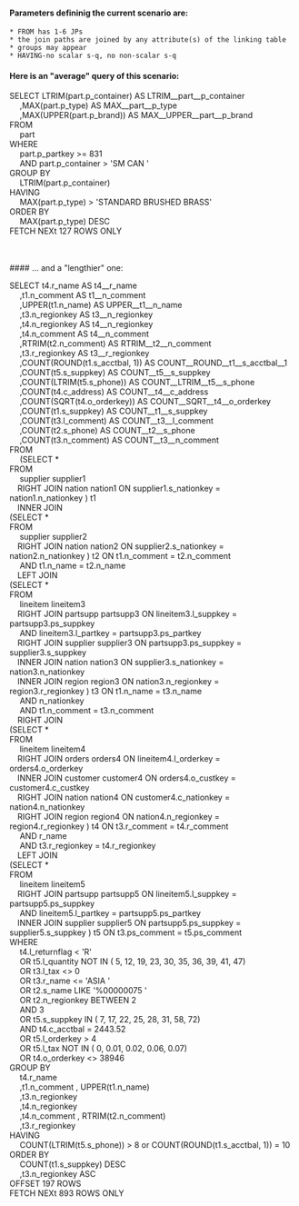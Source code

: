 
#### Parameters defininig the current scenario are:
    * FROM has 1-6 JPs
    * the join paths are joined by any attribute(s) of the linking table
    * groups may appear
    * HAVING-no scalar s-q, no non-scalar s-q

#### Here is an "average" query of this scenario:<br>



 SELECT LTRIM(part.p_container) AS LTRIM__part__p_container<br>&emsp; ,MAX(part.p_type) AS MAX__part__p_type<br>&emsp; ,MAX(UPPER(part.p_brand)) AS MAX__UPPER__part__p_brand<br>FROM<br>&emsp; part <br>WHERE<br>&emsp; part.p_partkey >=  831 <br>&emsp; AND part.p_container >  'SM CAN    ' <br>GROUP BY<br>&emsp;  LTRIM(part.p_container)  <br>HAVING<br>&emsp;  MAX(part.p_type) >  'STANDARD BRUSHED BRASS'  <br>ORDER BY<br>&emsp; MAX(part.p_type) DESC <br>FETCH NEXt 127 ROWS ONLY


<br><br>#### ... and a "lengthier" one:
<br>


 SELECT t4.r_name AS t4__r_name<br>&emsp; ,t1.n_comment AS t1__n_comment<br>&emsp; ,UPPER(t1.n_name) AS UPPER__t1__n_name<br>&emsp; ,t3.n_regionkey AS t3__n_regionkey<br>&emsp; ,t4.n_regionkey AS t4__n_regionkey<br>&emsp; ,t4.n_comment AS t4__n_comment<br>&emsp; ,RTRIM(t2.n_comment) AS RTRIM__t2__n_comment<br>&emsp; ,t3.r_regionkey AS t3__r_regionkey<br>&emsp; ,COUNT(ROUND(t1.s_acctbal, 1)) AS COUNT__ROUND__t1__s_acctbal__1<br>&emsp; ,COUNT(t5.s_suppkey) AS COUNT__t5__s_suppkey<br>&emsp; ,COUNT(LTRIM(t5.s_phone)) AS COUNT__LTRIM__t5__s_phone<br>&emsp; ,COUNT(t4.c_address) AS COUNT__t4__c_address<br>&emsp; ,COUNT(SQRT(t4.o_orderkey)) AS COUNT__SQRT__t4__o_orderkey<br>&emsp; ,COUNT(t1.s_suppkey) AS COUNT__t1__s_suppkey<br>&emsp; ,COUNT(t3.l_comment) AS COUNT__t3__l_comment<br>&emsp; ,COUNT(t2.s_phone) AS COUNT__t2__s_phone<br>&emsp; ,COUNT(t3.n_comment) AS COUNT__t3__n_comment<br>FROM<br>&emsp; (SELECT *<br>FROM<br>&emsp;  supplier supplier1<br>&emsp;RIGHT JOIN nation nation1 ON supplier1.s_nationkey = nation1.n_nationkey ) t1<br>&emsp;INNER JOIN<br>(SELECT *<br>FROM<br>&emsp;  supplier supplier2<br>&emsp;RIGHT JOIN nation nation2 ON supplier2.s_nationkey = nation2.n_nationkey ) t2 ON t1.n_comment = t2.n_comment<br>&emsp; AND t1.n_name = t2.n_name <br>&emsp;LEFT JOIN<br>(SELECT *<br>FROM<br>&emsp;  lineitem lineitem3<br>&emsp;RIGHT JOIN partsupp partsupp3 ON lineitem3.l_suppkey = partsupp3.ps_suppkey<br>&emsp; AND lineitem3.l_partkey = partsupp3.ps_partkey<br>&emsp;RIGHT JOIN supplier supplier3 ON partsupp3.ps_suppkey = supplier3.s_suppkey<br>&emsp;INNER JOIN nation nation3 ON supplier3.s_nationkey = nation3.n_nationkey<br>&emsp;INNER JOIN region region3 ON nation3.n_regionkey = region3.r_regionkey ) t3 ON t1.n_name = t3.n_name<br>&emsp; AND n_nationkey<br>&emsp; AND t1.n_comment = t3.n_comment <br>&emsp;RIGHT JOIN<br>(SELECT *<br>FROM<br>&emsp;  lineitem lineitem4<br>&emsp;RIGHT JOIN orders orders4 ON lineitem4.l_orderkey = orders4.o_orderkey<br>&emsp;INNER JOIN customer customer4 ON orders4.o_custkey = customer4.c_custkey<br>&emsp;RIGHT JOIN nation nation4 ON customer4.c_nationkey = nation4.n_nationkey<br>&emsp;RIGHT JOIN region region4 ON nation4.n_regionkey = region4.r_regionkey ) t4 ON t3.r_comment = t4.r_comment<br>&emsp; AND r_name<br>&emsp; AND t3.r_regionkey = t4.r_regionkey <br>&emsp;LEFT JOIN<br>(SELECT *<br>FROM<br>&emsp;  lineitem lineitem5<br>&emsp;RIGHT JOIN partsupp partsupp5 ON lineitem5.l_suppkey = partsupp5.ps_suppkey<br>&emsp; AND lineitem5.l_partkey = partsupp5.ps_partkey<br>&emsp;INNER JOIN supplier supplier5 ON partsupp5.ps_suppkey = supplier5.s_suppkey ) t5 ON  t3.ps_comment = t5.ps_comment  <br>WHERE<br>&emsp; t4.l_returnflag <  'R' <br>&emsp; OR t5.l_quantity NOT IN  ( 5, 12, 19, 23, 30, 35, 36, 39, 41, 47)  <br>&emsp; OR t3.l_tax <>  0 <br>&emsp; OR t3.r_name <=  'ASIA                     ' <br>&emsp; OR t2.s_name LIKE  '%00000075       ' <br>&emsp; OR t2.n_regionkey BETWEEN  2<br>&emsp; AND 3 <br>&emsp; OR t5.s_suppkey IN  ( 7, 17, 22, 25, 28, 31, 58, 72)  <br>&emsp; AND t4.c_acctbal =  2443.52 <br>&emsp; OR t5.l_orderkey >  4 <br>&emsp; OR t5.l_tax NOT IN  ( 0, 0.01, 0.02, 0.06, 0.07)  <br>&emsp; OR t4.o_orderkey <>  38946 <br>GROUP BY<br>&emsp; t4.r_name <br>&emsp; ,t1.n_comment ,  UPPER(t1.n_name) <br>&emsp; ,t3.n_regionkey <br>&emsp; ,t4.n_regionkey <br>&emsp; ,t4.n_comment ,  RTRIM(t2.n_comment) <br>&emsp; ,t3.r_regionkey  <br>HAVING<br>&emsp;  COUNT(LTRIM(t5.s_phone)) >  8   or COUNT(ROUND(t1.s_acctbal, 1)) =  10  <br>ORDER BY<br>&emsp; COUNT(t1.s_suppkey) DESC<br>&emsp; ,t3.n_regionkey ASC <br>OFFSET 197 ROWS <br>FETCH NEXt 893 ROWS ONLY

